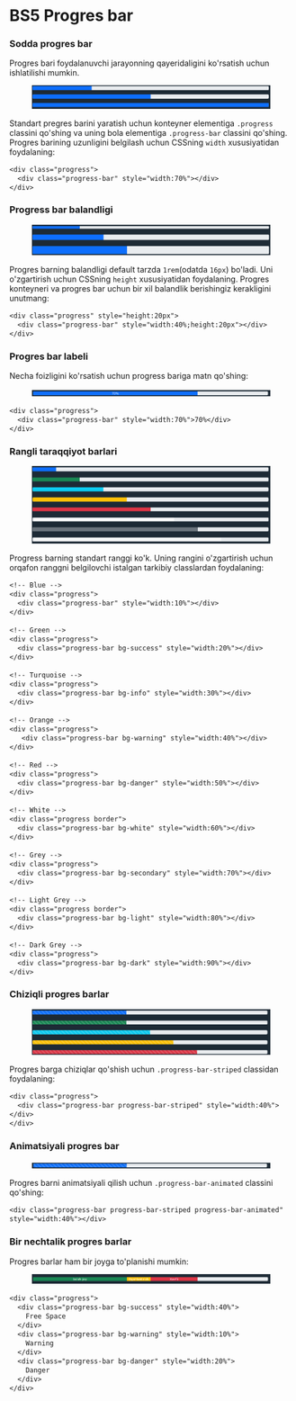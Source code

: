 # BS5 Progres bar

### Sodda progres bar

Progres bari foydalanuvchi jarayonning qayeridaligini ko'rsatish uchun ishlatilishi mumkin.

<figure><img src="../../.gitbook/assets/image (624).png" alt=""><figcaption></figcaption></figure>

Standart pregres barini yaratish uchun konteyner elementiga `.progress` classini qo'shing va uning bola elementiga `.progress-bar` classini qo'shing. Progres barining uzunligini belgilash uchun CSSning `width` xususiyatidan foydalaning:

```
<div class="progress">
  <div class="progress-bar" style="width:70%"></div>
</div>
```

### Progress bar balandligi

<figure><img src="../../.gitbook/assets/image (630).png" alt=""><figcaption></figcaption></figure>

Progres barning balandligi default tarzda `1rem`(odatda `16px`) bo'ladi. Uni o'zgartirish uchun CSSning `height` xususiyatidan foydalaning. Progres konteyneri va progres bar uchun bir xil balandlik berishingiz kerakligini unutmang:

```
<div class="progress" style="height:20px">
  <div class="progress-bar" style="width:40%;height:20px"></div>
</div>
```

### Progres bar labeli

Necha foizligini ko'rsatish uchun progress bariga matn qo'shing:

<figure><img src="../../.gitbook/assets/image (117).png" alt=""><figcaption></figcaption></figure>

```
<div class="progress">
  <div class="progress-bar" style="width:70%">70%</div>
</div>
```

### Rangli taraqqiyot barlari

<figure><img src="../../.gitbook/assets/image (604).png" alt=""><figcaption></figcaption></figure>

Progress barning standart  ranggi ko'k. Uning rangini o'zgartirish uchun orqafon ranggni belgilovchi istalgan tarkibiy classlardan foydalaning:

```
<!-- Blue -->
<div class="progress">
  <div class="progress-bar" style="width:10%"></div>
</div>

<!-- Green -->
<div class="progress">
  <div class="progress-bar bg-success" style="width:20%"></div>
</div>

<!-- Turquoise -->
<div class="progress">
  <div class="progress-bar bg-info" style="width:30%"></div>
</div>

<!-- Orange -->
<div class="progress">
   <div class="progress-bar bg-warning" style="width:40%"></div>
</div>

<!-- Red -->
<div class="progress">
  <div class="progress-bar bg-danger" style="width:50%"></div>
</div>

<!-- White -->
<div class="progress border">
  <div class="progress-bar bg-white" style="width:60%"></div>
</div>

<!-- Grey -->
<div class="progress">
  <div class="progress-bar bg-secondary" style="width:70%"></div>
</div>

<!-- Light Grey -->
<div class="progress border">
  <div class="progress-bar bg-light" style="width:80%"></div>
</div>

<!-- Dark Grey -->
<div class="progress">
  <div class="progress-bar bg-dark" style="width:90%"></div>
</div>
```

### Chiziqli progres barlar

<figure><img src="../../.gitbook/assets/image (594).png" alt=""><figcaption></figcaption></figure>

Progres barga chiziqlar qo'shish uchun `.progress-bar-striped` classidan foydalaning:

```
<div class="progress">
  <div class="progress-bar progress-bar-striped" style="width:40%"></div>
</div>
```

### Animatsiyali progres bar

<figure><img src="../../.gitbook/assets/image (590).png" alt=""><figcaption></figcaption></figure>

Progres barni animatsiyali qilish uchun `.progress-bar-animated` classini qo'shing:

```
<div class="progress-bar progress-bar-striped progress-bar-animated" style="width:40%"></div>
```

### Bir nechtalik progres barlar

Progres barlar ham bir joyga to'planishi mumkin:

<figure><img src="../../.gitbook/assets/image (622).png" alt=""><figcaption></figcaption></figure>

```
<div class="progress">
  <div class="progress-bar bg-success" style="width:40%">
    Free Space
  </div>
  <div class="progress-bar bg-warning" style="width:10%">
    Warning
  </div>
  <div class="progress-bar bg-danger" style="width:20%">
    Danger
  </div>
</div>
```

